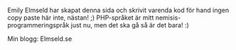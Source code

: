 Emily Elmseld har skapat denna sida och skrivit varenda kod för hand ingen copy paste här inte, nästan! ;) PHP-språket är mitt nemisis-programmeringspråk just nu, men det ska gå så är det bara! :)

Min blogg: Elmseld.se

